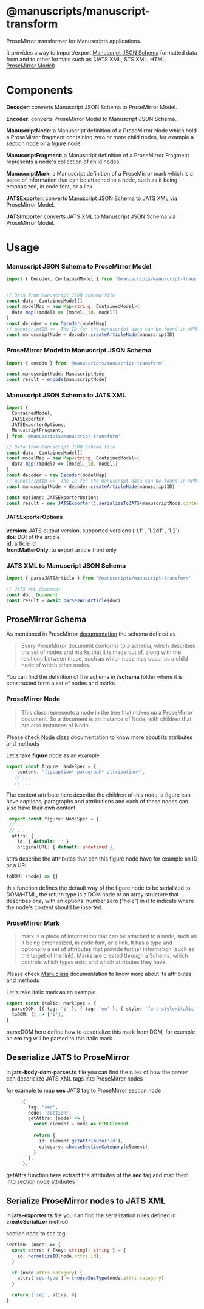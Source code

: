 # @manuscripts/manuscript-transform

ProseMirror transformer for Manuscripts applications.

It provides a way to import/export [Manuscript JSON Schema](https://gitlab.com/mpapp-public/manuscripts-json-schema) formatted data from and to other formats such as (JATS XML, STS XML, HTML, [ProseMirror Model](https://prosemirror.net/docs/guide/#doc))

# Components 

**Decoder**: converts Manuscript JSON Schema to ProseMirror Model.

**Encoder**: converts ProseMirror Model to Manuscript JSON Schema.

**ManuscriptNode**: a Manuscript definition of a ProseMirror Node which hold a ProseMirror fragment containing zero or more child nodes, for example a section node or a figure node.

**ManuscriptFragment**:  a Manuscript definition of a ProseMirror Fragment represents a node's collection of child nodes.

**ManuscriptMark**:  a Manuscript definition of a ProseMirror mark which is a piece of information that can be attached to a node, such as it being emphasized, in code font, or a link

**JATSExporter**: converts Manuscript JSON Schema to JATS XML via ProseMirror Model.

**JATSImporter** converts JATS XML to Manuscript JSON Schema via ProseMirror Model.

# Usage

### Manuscript JSON Schema to ProseMirror Model

```typescript
import { Decoder, ContainedModel } from '@manuscripts/manuscript-transform'


// Data from Manuscript JSON Schema file
const data: ContainedModel[]
const modelMap = new Map<string, ContainedModel>(
  data.map((model) => [model._id, model])
)
const decoder = new Decoder(modelMap)
// manuscriptID =>  The ID for the manuscript data can be found in MPManuscript Model
const manuscriptNode = decoder.createArticleNode(manuscriptID)
```    

### ProseMirror Model to Manuscript JSON Schema

```typescript
import { encode } from '@manuscripts/manuscript-transform'

const manuscriptNode: ManuscriptNode
const result = encode(manuscriptNode)
```

### Manuscript JSON Schema to JATS XML

```typescript
import {
  ContainedModel,
  JATSExporter,
  JATSExporterOptions,
  ManuscriptFragment,
} from '@manuscripts/manuscript-transform'

// Data from Manuscript JSON Schema file
const data: ContainedModel[]
const modelMap = new Map<string, ContainedModel>(
  data.map((model) => [model._id, model])
)
const decoder = new Decoder(modelMap)
// manuscriptID =>  The ID for the manuscript data can be found in MPManuscript Model
const manuscriptNode = decoder.createArticleNode(manuscriptID)

const options: JATSExporterOptions   
const result = new JATSExporter().serializeToJATS(manuscriptNode.content, modelMap, manuscriptID, options)
```

#### JATSExporterOptions

**version**: JATS output version, supported versions ('1.1' , '1.2d1' , '1.2')\
**doi**: DOI of the article\
**id**: article id\
**frontMatterOnly**: to export article front only

### JATS XML to Manuscript JSON Schema

```typescript
import { parseJATSArticle } from '@manuscripts/manuscript-transform'

// JATS XML document
const doc: Document
const result = await parseJATSArticle(doc)
```

## ProseMirror Schema 

As mentioned in ProseMirror [documentation](https://prosemirror.net/docs/ref/#model.Document_Schema) the schema defined as 
>Every ProseMirror document conforms to a schema, which describes the set of nodes and marks that it is made out of, 
along with the relations between those, such as which node may occur as a child node of which other nodes. 

You can find the definition of the schema in **/schema** folder where it is constructed form a set of nodes and marks

### ProseMirror Node 

>This class represents a node in the tree that makes up a ProseMirror document. So a document is an instance of Node, with children that are also instances of Node.

Please check [Node class](https://prosemirror.net/docs/ref/#model.Node) documentation to know more about its attributes and methods

Let's take **figure** node as an example

```typescript
export const figure: NodeSpec = {
    content: 'figcaption* paragraph* attribution*',
   // ...
   // ...
```

The content attribute here describe the children of this node, a figure can have captions, paragraphs and attributions and each 
of these nodes can also have their own content 

```typescript
 export const figure: NodeSpec = {
 // ...
 // ...
  attrs: {
    id: { default: '' },
    originalURL: { default: undefined },
 ```   
     
attrs describe the attributes that can this figure node have for example an ID or a URL        
  
```typescript
toDOM: (node) => {}
```

 this function defines the default way of the figure node to be serialized to DOM/HTML, the return type is a DOM node or an array structure that describes one, with an optional number zero (“hole”) in it to indicate where the node's content should be inserted.


### ProseMirror Mark

>mark is a piece of information that can be attached to a node, such as it being emphasized, in code font, or a link. It has a type and optionally a set of attributes that provide further information (such as the target of the link). 
>Marks are created through a Schema, which controls which types exist and which attributes they have.

Please check [Mark class](https://prosemirror.net/docs/ref/#model.Mark) documentation to know more about its attributes and methods

Let's take italic mark as an example 

```typescript
export const italic: MarkSpec = {
  parseDOM: [{ tag: 'i' }, { tag: 'em' }, { style: 'font-style=italic' }],
  toDOM: () => ['i'],
}
```

parseDOM here define how to deserialize this mark from DOM, for example an **em** tag will be parsed to this italic mark 

## Deserialize JATS to ProseMirror 

in **jats-body-dom-parser.ts** file you can find the rules of how the parser can deserialize JATS XML tags into ProseMirror nodes

for example to map **sec** JATS tag to ProseMirror section node 

```typescript
      {
        tag: 'sec',
        node: 'section',
        getAttrs: (node) => {
          const element = node as HTMLElement
    
          return {
            id: element.getAttribute('id'),
            category: chooseSectionCategory(element),
          }
        },
      },
```

getAttrs function here extract the attributes of the **sec** tag and map them into section node attributes

## Serialize ProseMirror nodes to JATS XML

in **jats-exporter.ts** file you can find the serialization rules defined in **createSerializer** method

section node to sec tag

```typescript
section: (node) => {
  const attrs: { [key: string]: string } = {
    id: normalizeID(node.attrs.id),
  }

  if (node.attrs.category) {
    attrs['sec-type'] = chooseSecType(node.attrs.category)
  }

  return ['sec', attrs, 0]
}
```
